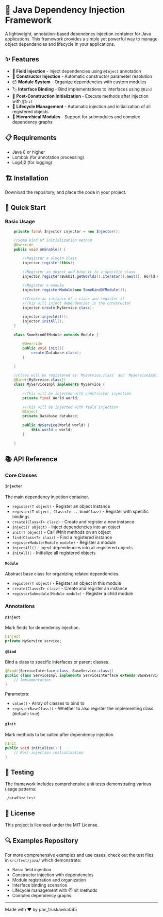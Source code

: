 # 🚀 Java Dependency Injection Framework

A lightweight, annotation-based dependency injection container for Java applications. This framework provides a simple yet powerful way to manage object dependencies and lifecycle in your applications.

## ✨ Features

- 🎯 **Field Injection** - Inject dependencies using `@Inject` annotation
- 🔧 **Constructor Injection** - Automatic constructor parameter resolution
- 📦 **Module System** - Organize dependencies with custom modules
- 🏷️ **Interface Binding** - Bind implementations to interfaces using `@Bind`
- 🎉 **Post-Construction Initialization** - Execute methods after injection with `@Init`
- 🔄 **Lifecycle Management** - Automatic injection and initialization of all registered objects
- 🌳 **Hierarchical Modules** - Support for submodules and complex dependency graphs

## 📋 Requirements

- Java 8 or higher
- Lombok (for annotation processing)
- Log4j2 (for logging)

## 🏗️ Installation

Download the repository, and place the code in your project.

## 🚀 Quick Start

### Basic Usage

```java
    private final Injector injector = new Injector();

    //Some kind of initialization method
    @Override
    public void onEnable() {
        
        //Register a plugin class
        injector.register(this);
        
        //Register an object and bind it to a specific class
        injector.register(Bukkit.getWorlds().iterator().next(), World.class);

        //Register a module
        injector.registerModule(new SomeKindOfModule());
        
        //Create an instance of a class and register it
        //This will inject dependencies in the constructor
        injector.create(MyService.class);

        injector.injectAll();
        injector.initAll();
    }
    
    class SomeKindOfModule extends Module {
        
        @Override
        public void init(){
            create(Database.class);
        }
        
    }
    
    //Class will be registered as `MyService.class` and `MyServiceImpl.class`
    @Bind({MyService.class})
    class MyServiceImpl implements MyService {
        
        //This will be injected with constructor injection
        private final World world;
        
        //This will be injected with field injection
        @Inject
        private Database database;
        
        public MyService(World world) {
            this.world = world;
        }
        
    }

```

## 📚 API Reference

### Core Classes

#### `Injector`
The main dependency injection container.

- `register(T object)` - Register an object instance
- `register(T object, Class<?>... bindClazz)` - Register with specific bindings
- `create(Class<T> clazz)` - Create and register a new instance
- `inject(T object)` - Inject dependencies into an object
- `init(T object)` - Call @Init methods on an object
- `find(Class<T> clazz)` - Find a registered instance
- `registerModule(Module module)` - Register a module
- `injectAll()` - Inject dependencies into all registered objects
- `initAll()` - Initialize all registered objects

#### `Module`
Abstract base class for organizing related dependencies.

- `register(T object)` - Register an object in this module
- `create(Class<T> clazz)` - Create and register an instance
- `registerSubmodule(Module module)` - Register a child module

### Annotations

#### `@Inject`
Mark fields for dependency injection.

```java
@Inject
private MyService service;
```

#### `@Bind`
Bind a class to specific interfaces or parent classes.

```java
@Bind({ServiceInterface.class, BaseService.class})
public class ServiceImpl implements ServiceInterface extends BaseService {
    // Implementation
}
```

Parameters:
- `value()` - Array of classes to bind to
- `registerBaseClass()` - Whether to also register the implementing class (default: true)

#### `@Init`
Mark methods to be called after dependency injection.

```java
@Init
public void initialize() {
    // Post-injection initialization
}
```

## 🧪 Testing

The framework includes comprehensive unit tests demonstrating various usage patterns:

```bash
./gradlew test
```

## 📝 License

This project is licensed under the MIT License.

## 🔍 Examples Repository

For more comprehensive examples and use cases, check out the test files in `src/test/java/` which demonstrate:

- Basic field injection
- Constructor injection with dependencies
- Module registration and organization
- Interface binding scenarios
- Lifecycle management with @Init methods
- Complex dependency graphs

---

Made with ❤️ by pan_truskawka045
